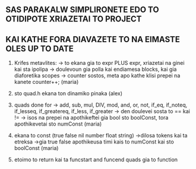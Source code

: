 ## SAS PARAKALW SIMPLIRONETE EDO TO OTIDIPOTE XRIAZETAI TO PROJECT	##
## KAI KATHE FORA DIAVAZETE TO NA EIMASTE OLES UP TO DATE			##

1) Krifes metavlites:
	-> to ekana gia to expr PLUS expr, xriazetai na ginei kai sta ipolipa 
	-> doulevoun gia polla kai endiamesa blocks, kai gia diaforetika scopes 
	-> counter sostos, meta apo kathe klisi prepei na kanete counter++; (maria)
	
2) sto quad.h ekana ton dinamiko pinaka (alex)

3) quads done for 
	-> add, sub, mul, DIV, mod, and, or, not, if_eq, if_noteq,
	  if_lesseq, if_greatereq, if_less, if_greater
	-> den doulevei sosta to == kai !=
	-> isos na prepei na apothikeftei gia bool sto boolConst, tora apothikevetai sto numConst (maria)
	
4) ekana to const (true false nil number float string)
	->dilosa tokens kai ta etreksa
	->gia true false apothikeusa timi kais to numConst kai sto boolConst (maria)
5) etoimo to return kai ta funcstart and funcend quads gia to function
